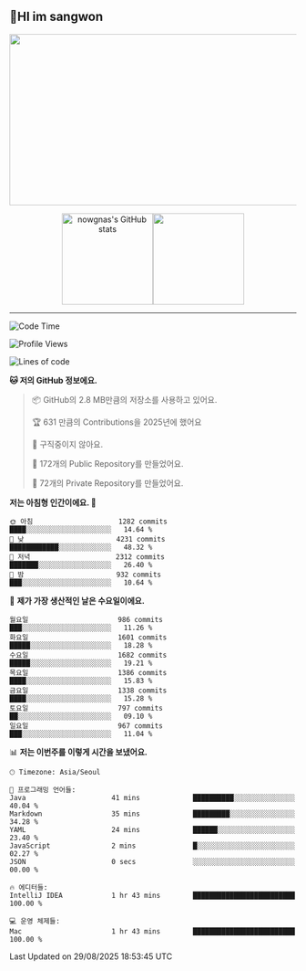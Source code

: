 ## 🤸HI im sangwon
<!--
<img src="https://github-profile-summary-cards.vercel.app/api/cards/profile-details?username=nowgnas&theme=dracula" />
-->
<div align="center">
<a href="https://github.com/devxb/gitanimals">
<img
  src="https://render.gitanimals.org/farms/nowgnas"
  width="600"
  height="300"
/>
</a>
</div>
<div align="center">
    <p class="has-line-data" data-line-start="7" data-line-end="9"><img height="160px" src="https://github-readme-stats.vercel.app/api?username=nowgnas&amp;show_icons=true&amp;theme=material-palenight" alt="nowgnas's GitHub stats" /><img height="160px" src="https://github-readme-streak-stats.herokuapp.com/?user=nowgnas&theme=material-palenight&ring=7E6BC4&currStreakLabel=7E6BC4&fire=C79ECF" /></a></p>
</div>
<!-- <a href="#">
  <img src="https://github-readme-stats.vercel.app/api?username=nowgnas&theme=calm&show_icons=true" height='200px'>
</a><br>
<a href="#">
  <img src="https://github-readme-stats.vercel.app/api/top-langs/?username=nowgnas&theme=calm&exclude_repo=Jagi,assignment&layout=compact" height='200px'>
  <img src='http://mazassumnida.wtf/api/v2/generate_badge?boj=leo503801' height='200px'>
</a> -->

<hr>

<!--START_SECTION:waka-->
![Code Time](http://img.shields.io/badge/Code%20Time-4%2C530%20hrs%2018%20mins-blue)

![Profile Views](http://img.shields.io/badge/Profile%20Views-0-blue)

![Lines of code](https://img.shields.io/badge/%EC%A0%80%EB%8A%94%20%EC%97%AC%ED%83%9C%EA%B9%8C%EC%A7%80%20-3.7%20million%20%EC%A4%84%EC%9D%98%20%EC%BD%94%EB%93%9C%EB%A5%BC%20%EC%9E%91%EC%84%B1%ED%96%88%EC%96%B4%EC%9A%94.-blue)

**🐱 저의 GitHub 정보에요.** 

> 📦 GitHub의 2.8 MB만큼의 저장소를 사용하고 있어요. 
 > 
> 🏆 631 만큼의 Contributions을 2025년에 했어요
 > 
> 🚫 구직중이지 않아요.
 > 
> 📜 172개의 Public Repository를 만들었어요. 
 > 
> 🔑 72개의 Private Repository를 만들었어요. 
 > 
**저는 아침형 인간이에요. 🐤** 

```text
🌞 아침                     1282 commits        ████░░░░░░░░░░░░░░░░░░░░░   14.64 % 
🌆 낮　                     4231 commits        ████████████░░░░░░░░░░░░░   48.32 % 
🌃 저녁                     2312 commits        ███████░░░░░░░░░░░░░░░░░░   26.40 % 
🌙 밤　                     932 commits         ███░░░░░░░░░░░░░░░░░░░░░░   10.64 % 
```
📅 **제가 가장 생산적인 날은 수요일이에요.** 

```text
월요일                      986 commits         ███░░░░░░░░░░░░░░░░░░░░░░   11.26 % 
화요일                      1601 commits        █████░░░░░░░░░░░░░░░░░░░░   18.28 % 
수요일                      1682 commits        █████░░░░░░░░░░░░░░░░░░░░   19.21 % 
목요일                      1386 commits        ████░░░░░░░░░░░░░░░░░░░░░   15.83 % 
금요일                      1338 commits        ████░░░░░░░░░░░░░░░░░░░░░   15.28 % 
토요일                      797 commits         ██░░░░░░░░░░░░░░░░░░░░░░░   09.10 % 
일요일                      967 commits         ███░░░░░░░░░░░░░░░░░░░░░░   11.04 % 
```


📊 **저는 이번주를 이렇게 시간을 보냈어요.** 

```text
🕑︎ Timezone: Asia/Seoul

💬 프로그래밍 언어들: 
Java                     41 mins             ██████████░░░░░░░░░░░░░░░   40.04 % 
Markdown                 35 mins             █████████░░░░░░░░░░░░░░░░   34.28 % 
YAML                     24 mins             ██████░░░░░░░░░░░░░░░░░░░   23.40 % 
JavaScript               2 mins              █░░░░░░░░░░░░░░░░░░░░░░░░   02.27 % 
JSON                     0 secs              ░░░░░░░░░░░░░░░░░░░░░░░░░   00.00 % 

🔥 에디터들: 
IntelliJ IDEA            1 hr 43 mins        █████████████████████████   100.00 % 

💻 운영 체제들: 
Mac                      1 hr 43 mins        █████████████████████████   100.00 % 
```


 Last Updated on 29/08/2025 18:53:45 UTC
<!--END_SECTION:waka-->

<!-- <div align="center">
  <h2>⌨️Languages and Tools⌨️</h2>
  <div align=flex>
    <img height="25px" src="https://img.shields.io/badge/Python-3776AB?style=flat&amp;logo=Python&amp;logoColor=white" alt="Python Badge">
    <img height="25px" src="https://img.shields.io/badge/Javascript-F7DF1E?style=flat&amp;logo=Javascript&amp;logoColor=white" alt="Python Badge">
  </div>

  <div>
  <img height="25px" src="https://img.shields.io/badge/Express-000000?style=flat&amp;logo=Express&amp;logoColor=white" alt="Python Badge">
  <img height="25px" src="https://img.shields.io/badge/Node js-339933?style=flat&amp;logo=Node.js&amp;logoColor=white" alt="Python Badge">
  <img height="25px" src="https://img.shields.io/badge/MongoDB-47A248?style=flat&amp;logo=MongoDB&amp;logoColor=white" alt="Python Badge">
  <img height="25px" src="https://img.shields.io/badge/React-61DAFB?style=flat&amp;logo=React&amp;logoColor=white" alt="Python Badge">
   <img height="25px" src="https://img.shields.io/badge/TensorFlow-FF6F00?style=flat&amp;logo=TensorFlow&amp;logoColor=white" alt="Python Badge">
  </div>
  <div>
  <img height="25px" src="https://img.shields.io/badge/Visual Studio Code-007ACC?style=flat&amp;logo=Visual Studio Code&amp;logoColor=white" alt="Python Badge">
  <img height="25px" src="https://img.shields.io/badge/Ubuntu-E95420?style=flat&amp;logo=Ubuntu&amp;logoColor=white" alt="Python Badge">
  </div>
</div>
<br> -->
<!--
<h2 align=center>⌨️Languages and Tools⌨️</h2>
<div>
  <div style='float:left; margin-right:30px; width:200px'>
  <h3>🎈Languages🎈</h3>
  <div>
    <img height="25px" src="https://img.shields.io/badge/Java-FF7800?style=flat&amp;&amp;logoColor=white" alt="Python Badge">
    <img height="25px" src="https://img.shields.io/badge/Python-3776AB?style=flat&amp;logo=Python&amp;logoColor=white" alt="Python Badge">
      <img height="25px" src="https://img.shields.io/badge/Javascript-F7DF1E?style=flat&amp;logo=Javascript&amp;logoColor=white" alt="Python Badge">
  </div>
  
  </div>
  <div style='float:left; margin-right:30px; width:200px'>
  <h3>🛠️Frameworks🛠️</h3>
  <div>
    <img height="25px" src="https://img.shields.io/badge/NestJS-E0234E?style=flat&amp;logo=NestJS&amp;logoColor=white" alt="Python Badge">
    <img height="25px" src="https://img.shields.io/badge/Express-000000?style=flat&amp;logo=Express&amp;logoColor=white" alt="Python Badge">
    <img height="25px" src="https://img.shields.io/badge/Node js-339933?style=flat&amp;logo=Node.js&amp;logoColor=white" alt="Python Badge">
    <img height="25px" src="https://img.shields.io/badge/MongoDB-47A248?style=flat&amp;logo=MongoDB&amp;logoColor=white" alt="Python Badge">
     <img height="25px" src="https://img.shields.io/badge/TensorFlow-FF6F00?style=flat&amp;logo=TensorFlow&amp;logoColor=white" alt="Python Badge">
  </div>
  </div>
  <div style='float:left;'>
  <h3>⚙️Tools⚙️</h3>
  <div>
    <img height="25px" src="https://img.shields.io/badge/Ubuntu-E95420?style=flat&amp;logo=Ubuntu&amp;logoColor=white" alt="Python Badge">
    <img height="25px" src="https://img.shields.io/badge/Docker-2496ED?style=flat&amp;logo=Docker&amp;logoColor=white" alt="Python Badge">
  </div>
  </div>
</div>
-->
<!-- ![trophy](https://github-profile-trophy.vercel.app/?username=nowgnas&column=7&margin-w=15&margin-h=15) -->

<!--
**Marshmellowon/Marshmellowon** is a ✨ _special_ ✨ repository because its `README.md` (this file) appears on your GitHub profile.

Here are some ideas to get you started:

- 🔭 I’m currently working on ...
- 🌱 I’m currently learning ...
- 👯 I’m looking to collaborate on ...
- 🤔 I’m looking for help with ...
- 💬 Ask me about ...
- 📫 How to reach me: ...
- 😄 Pronouns: ...
- ⚡ Fun fact: ...
-->

<!-- style='display:grid; grid-template-columns: auto auto auto;' -->
